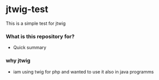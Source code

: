 # jtwig-test #

This is a simple test for jtwig

### What is this repository for? ###

* Quick summary

### why jtwig ###

* iam using twig for php and wanted to use it also in java programms

